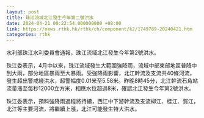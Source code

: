 ```yaml
---
layout: post
title: 珠江流域北江發生今年第二號洪水
date: 2024-04-21 00:22:54.000000000 +08:00
link: https://news.rthk.hk/rthk/ch/component/k2/1749789-20240421.htm
categories: rthk
---
```


水利部珠江水利委員會通報，珠江流域北江發生今年第2號洪水。
 
珠江委表示，4月中以來，珠江流域發生大範圍強降雨，流域中部東部地區普降中到大雨，部分地區暴雨至大暴雨。受強降雨影響，北江幹流及支流共40條河流，發生超出警戒綫洪水，超警幅度0.01米至5.58米。昨晚8時45分，北江幹流石角站流量漲至每秒12000立方米，相應水位超過8米，確認北江發生今年第2號洪水。 

珠江委表示，預料強降雨過程將持續，西江中下游幹流及支流柳江、桂江、賀江，北江等主要河流，將繼續上漲，北江可能發生特大洪水。
